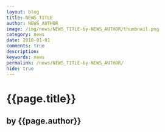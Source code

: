 ```yaml
---
layout: blog
title: NEWS_TITLE
author: NEWS_AUTHOR
image: /img/news/NEWS_TITLE-by-NEWS_AUTHOR/thumbnail.png
category: news
date: 2018-01-01
comments: true
description: 
keywords: news
permalink: /news/NEWS_TITLE-by-NEWS_AUTHOR/
hide: true
---
```


# {{page.title}}
## by {{page.author}}


